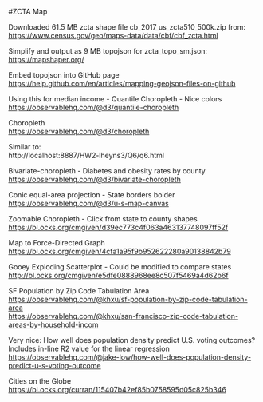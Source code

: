 #ZCTA Map

Downloaded 61.5 MB zcta shape file cb_2017_us_zcta510_500k.zip from:  
https://www.census.gov/geo/maps-data/data/cbf/cbf_zcta.html  

Simplify and output as 9 MB topojson for zcta_topo_sm.json:  
https://mapshaper.org/  

Embed topojson into GitHub page  
https://help.github.com/en/articles/mapping-geojson-files-on-github  


Using this for median income - Quantile Choropleth - Nice colors  
https://observablehq.com/@d3/quantile-choropleth

Choropleth  
https://observablehq.com/@d3/choropleth  

Similar to:  
http://localhost:8887/HW2-lheyns3/Q6/q6.html 

Bivariate-choropleth - Diabetes and obesity rates by county
https://observablehq.com/@d3/bivariate-choropleth  

Conic equal-area projection - State borders bolder
https://observablehq.com/@d3/u-s-map-canvas  
 

Zoomable Choropleth - Click from state to county shapes  
https://bl.ocks.org/cmgiven/d39ec773c4f063a463137748097ff52f  


Map to Force-Directed Graph  
https://bl.ocks.org/cmgiven/4cfa1a95f9b952622280a90138842b79  

Gooey Exploding Scatterplot - Could be modified to compare states  
http://bl.ocks.org/cmgiven/e5dfe0888968ee8c507f5469a4d62b6f  

SF Population by Zip Code Tabulation Area  
https://observablehq.com/@khxu/sf-population-by-zip-code-tabulation-area  
https://observablehq.com/@khxu/san-francisco-zip-code-tabulation-areas-by-household-incom  

Very nice: How well does population density predict U.S. voting outcomes?  
Includes in-line R2 value for the linear regression  
https://observablehq.com/@jake-low/how-well-does-population-density-predict-u-s-voting-outcome  

Cities on the Globe  
https://bl.ocks.org/curran/115407b42ef85b0758595d05c825b346  